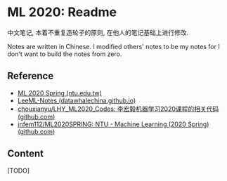# ML 2020: Readme

中文笔记, 本着不重复造轮子的原则, 在他人的笔记基础上进行修改.

Notes are written in Chinese. I modified others' notes to be my notes for I don't want to build the notes from zero.

## Reference

- [ML 2020 Spring (ntu.edu.tw)](https://speech.ee.ntu.edu.tw/~hylee/ml/2020-spring.php)
- [LeeML-Notes (datawhalechina.github.io)](https://datawhalechina.github.io/leeml-notes/#/)
- [chouxianyu/LHY\_ML2020\_Codes: 李宏毅机器学习2020课程的相关代码(github.com)](https://github.com/chouxianyu/LHY_ML2020_Codes)
- [jnfem112/ML2020SPRING: NTU - Machine Learning (2020 Spring) (github.com)](https://github.com/jnfem112/ML2020SPRING)

## Content

[TODO]
